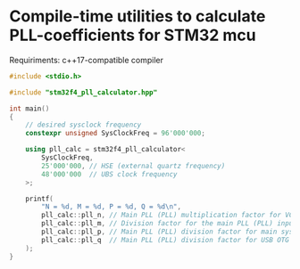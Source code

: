 # Compile-time utilities to calculate PLL-coefficients for STM32 mcu

Requiriments: c++17-compatible compiler

```cpp
#include <stdio.h>

#include "stm32f4_pll_calculator.hpp"

int main()
{
	// desired sysclock frequency
	constexpr unsigned SysClockFreq = 96'000'000; 

	using pll_calc = stm32f4_pll_calculator<
		SysClockFreq,
		25'000'000, // HSE (external quartz frequency)
		48'000'000  // UBS clock frequency
	>;

	printf(
		"N = %d, M = %d, P = %d, Q = %d\n", 
		pll_calc::pll_n, // Main PLL (PLL) multiplication factor for VCO
		pll_calc::pll_m, // Division factor for the main PLL (PLL) input clock
		pll_calc::pll_p, // Main PLL (PLL) division factor for main system clock
		pll_calc::pll_q  // Main PLL (PLL) division factor for USB OTG FS, and SDIO clocks
	);
}

```
